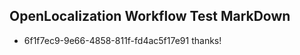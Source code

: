 ## OpenLocalization Workflow Test MarkDown

* 6f1f7ec9-9e66-4858-811f-fd4ac5f17e91 
thanks!



<!--HONumber=Feb16_HO3-->
